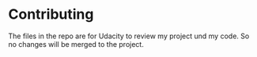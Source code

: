 # Contributing

The files in the repo are for Udacity to review my project und my code. So no changes will be merged to the project.
